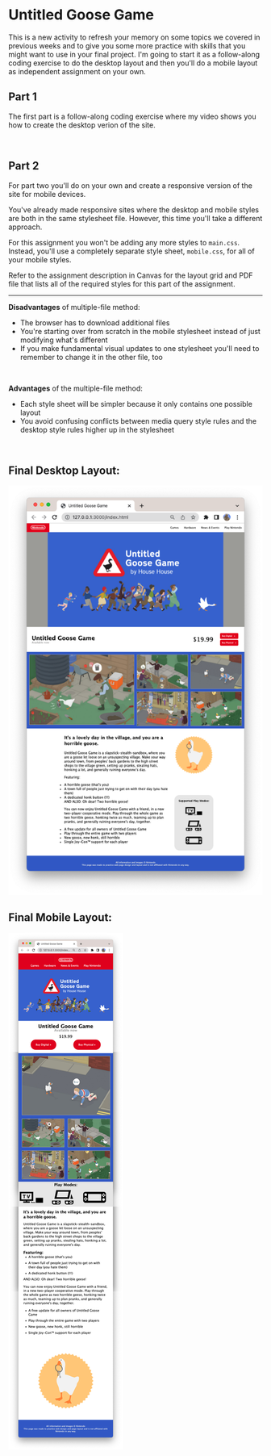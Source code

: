 # Untitled Goose Game

This is a new activity to refresh your memory on some topics we covered in previous weeks and to give you some more practice with skills that you might want to use in your final project. I'm going to start it as a follow-along coding exercise to do the desktop layout and then you'll do a mobile layout as independent assignment on your own. 

## Part 1
The first part is a follow-along coding exercise where my video shows you how to create the desktop verion of the site. 

<br>

## Part 2

For part two you'll do on your own and create a responsive version of the site for mobile devices. 

You've already made responsive sites where the desktop and mobile styles are both in the same stylesheet file. However, this time you'll take a different approach. 

For this assignment you won't be adding any more styles to `main.css`. Instead, you'll use a completely separate style sheet, `mobile.css`, for all of your mobile styles.

Refer to the assignment description in Canvas for the layout grid and PDF file that lists all of the required styles for this part of the assignment. 

---

**Disadvantages** of multiple-file method:
* The browser has to download additional files
* You're starting over from scratch in the mobile stylesheet instead of just modifying what's different
* If you make fundamental visual updates to one stylesheet you'll need to remember to change it in the other file, too

<br>

**Advantages** of the multiple-file method:
* Each style sheet will be simpler because it only contains one possible layout 
* You avoid confusing conflicts between media query style rules and the desktop style rules higher up in the stylesheet

<br>

## Final Desktop Layout:
![Desktop](images/_final-desktop.png)

## Final Mobile Layout:
![Mobile](images/_final-mobile.jpg)